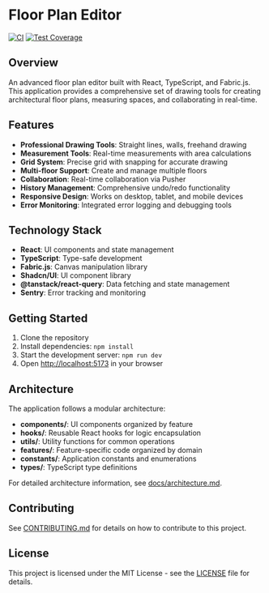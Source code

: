 
# Floor Plan Editor

[![CI](https://github.com/floor-plan-team/floor-plan-editor/workflows/CI/badge.svg)](https://github.com/floor-plan-team/floor-plan-editor/actions)
[![Test Coverage](https://img.shields.io/badge/coverage-80%25-brightgreen.svg)](./coverage/lcov-report/index.html)

## Overview

An advanced floor plan editor built with React, TypeScript, and Fabric.js. This application provides a comprehensive set of drawing tools for creating architectural floor plans, measuring spaces, and collaborating in real-time.

## Features

- **Professional Drawing Tools**: Straight lines, walls, freehand drawing
- **Measurement Tools**: Real-time measurements with area calculations
- **Grid System**: Precise grid with snapping for accurate drawing
- **Multi-floor Support**: Create and manage multiple floors
- **Collaboration**: Real-time collaboration via Pusher
- **History Management**: Comprehensive undo/redo functionality
- **Responsive Design**: Works on desktop, tablet, and mobile devices
- **Error Monitoring**: Integrated error logging and debugging tools

## Technology Stack

- **React**: UI components and state management
- **TypeScript**: Type-safe development
- **Fabric.js**: Canvas manipulation library
- **Shadcn/UI**: UI component library
- **@tanstack/react-query**: Data fetching and state management
- **Sentry**: Error tracking and monitoring

## Getting Started

1. Clone the repository
2. Install dependencies: `npm install`
3. Start the development server: `npm run dev`
4. Open [http://localhost:5173](http://localhost:5173) in your browser

## Architecture

The application follows a modular architecture:

- **components/**: UI components organized by feature
- **hooks/**: Reusable React hooks for logic encapsulation
- **utils/**: Utility functions for common operations
- **features/**: Feature-specific code organized by domain
- **constants/**: Application constants and enumerations
- **types/**: TypeScript type definitions

For detailed architecture information, see [docs/architecture.md](docs/architecture.md).

## Contributing

See [CONTRIBUTING.md](./CONTRIBUTING.md) for details on how to contribute to this project.

## License

This project is licensed under the MIT License - see the [LICENSE](./LICENSE) file for details.
